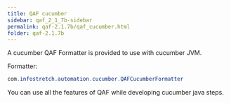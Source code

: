 ```yaml
---
title: QAF cucumber
sidebar: qaf_2_1_7b-sidebar
permalink: qaf-2.1.7b/qaf_cucumber.html
folder: qaf-2.1.7b
---
```


A cucumber QAF Formatter is provided to use with cucumber JVM.

Formatter: 

```java
com.infostretch.automation.cucumber.QAFCucumberFormatter
```

You can use all the features of QAF while developing cucumber java steps.
